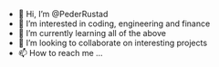 - 👋 Hi, I’m @PederRustad
- 👀 I’m interested in coding, engineering and finance
- 🌱 I’m currently learning all of the above
- 💞️ I’m looking to collaborate on interesting projects
- 📫 How to reach me ...

<!---
PederRustad/PederRustad is a ✨ special ✨ repository because its `README.md` (this file) appears on your GitHub profile.
You can click the Preview link to take a look at your changes.
--->
